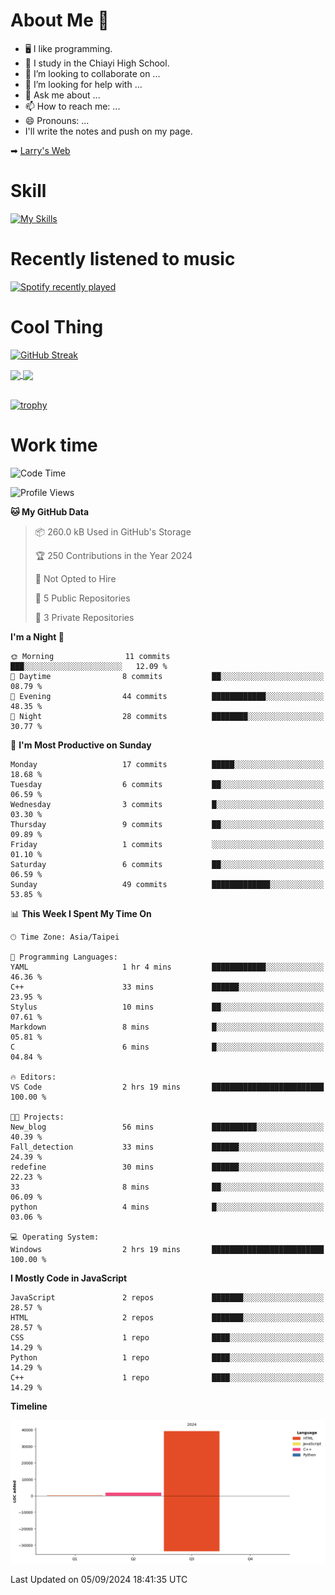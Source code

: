 # About Me 👋

- 🖥  I like programming.
- 🏫 I study in the Chiayi High School.
- 👯 I’m looking to collaborate on ...
- 🤔 I’m looking for help with ...
- 💬 Ask me about ...
- 📫 How to reach me: ...
- 😄 Pronouns: ...
- I'll write the notes and push on my page.

➡︎ [Larry's Web](https://larryeng.github.io/)

# Skill
[![My Skills](https://skillicons.dev/icons?i=blender,arduino,vscode,visualstudio,pr,github,git,c,cpp,py,html,css,js)](https://skillicons.dev)
# Recently listened to music

[![Spotify recently played](https://spotify-recently-played-readme.vercel.app/api?user=31mqyfrlvkyusmaxegq4pvoow5we)](https://open.spotify.com/user/31mqyfrlvkyusmaxegq4pvoow5we)

# Cool Thing

[![GitHub Streak](https://streak-stats.demolab.com/?user=Larryeng&theme=holi-theme)](https://git.io/streak-stats)

<a href="https://github.com/anuraghazra/github-readme-stats">
  <img height=200 align="center" src="https://github-readme-stats.vercel.app/api?username=Larryeng&theme=github_dark&rank_icon=github" />
</a>
<a href="https://github.com/anuraghazra/convoychat">
  <img height=200 align="center" src="https://github-readme-stats.vercel.app/api/top-langs?username=Larryeng&layout=compact&langs_count=8&card_width=320&theme=github_dark" />
</a>

<br>

<br>

[![trophy](https://github-profile-trophy.vercel.app/?username=Larryeng&theme=darkhub)](https://github.com/ryo-ma/github-profile-trophy)
# Work time
<!--START_SECTION:waka-->
![Code Time](http://img.shields.io/badge/Code%20Time-235%20hrs%2043%20mins-blue)

![Profile Views](http://img.shields.io/badge/Profile%20Views-0-blue)

**🐱 My GitHub Data** 

> 📦 260.0 kB Used in GitHub's Storage 
 > 
> 🏆 250 Contributions in the Year 2024
 > 
> 🚫 Not Opted to Hire
 > 
> 📜 5 Public Repositories 
 > 
> 🔑 3 Private Repositories 
 > 
**I'm a Night 🦉** 

```text
🌞 Morning                11 commits          ███░░░░░░░░░░░░░░░░░░░░░░   12.09 % 
🌆 Daytime                8 commits           ██░░░░░░░░░░░░░░░░░░░░░░░   08.79 % 
🌃 Evening                44 commits          ████████████░░░░░░░░░░░░░   48.35 % 
🌙 Night                  28 commits          ████████░░░░░░░░░░░░░░░░░   30.77 % 
```
📅 **I'm Most Productive on Sunday** 

```text
Monday                   17 commits          █████░░░░░░░░░░░░░░░░░░░░   18.68 % 
Tuesday                  6 commits           ██░░░░░░░░░░░░░░░░░░░░░░░   06.59 % 
Wednesday                3 commits           █░░░░░░░░░░░░░░░░░░░░░░░░   03.30 % 
Thursday                 9 commits           ██░░░░░░░░░░░░░░░░░░░░░░░   09.89 % 
Friday                   1 commits           ░░░░░░░░░░░░░░░░░░░░░░░░░   01.10 % 
Saturday                 6 commits           ██░░░░░░░░░░░░░░░░░░░░░░░   06.59 % 
Sunday                   49 commits          █████████████░░░░░░░░░░░░   53.85 % 
```


📊 **This Week I Spent My Time On** 

```text
🕑︎ Time Zone: Asia/Taipei

💬 Programming Languages: 
YAML                     1 hr 4 mins         ████████████░░░░░░░░░░░░░   46.36 % 
C++                      33 mins             ██████░░░░░░░░░░░░░░░░░░░   23.95 % 
Stylus                   10 mins             ██░░░░░░░░░░░░░░░░░░░░░░░   07.61 % 
Markdown                 8 mins              █░░░░░░░░░░░░░░░░░░░░░░░░   05.81 % 
C                        6 mins              █░░░░░░░░░░░░░░░░░░░░░░░░   04.84 % 

🔥 Editors: 
VS Code                  2 hrs 19 mins       █████████████████████████   100.00 % 

🐱‍💻 Projects: 
New_blog                 56 mins             ██████████░░░░░░░░░░░░░░░   40.39 % 
Fall_detection           33 mins             ██████░░░░░░░░░░░░░░░░░░░   24.39 % 
redefine                 30 mins             ██████░░░░░░░░░░░░░░░░░░░   22.23 % 
33                       8 mins              ██░░░░░░░░░░░░░░░░░░░░░░░   06.09 % 
python                   4 mins              █░░░░░░░░░░░░░░░░░░░░░░░░   03.06 % 

💻 Operating System: 
Windows                  2 hrs 19 mins       █████████████████████████   100.00 % 
```

**I Mostly Code in JavaScript** 

```text
JavaScript               2 repos             ███████░░░░░░░░░░░░░░░░░░   28.57 % 
HTML                     2 repos             ███████░░░░░░░░░░░░░░░░░░   28.57 % 
CSS                      1 repo              ████░░░░░░░░░░░░░░░░░░░░░   14.29 % 
Python                   1 repo              ████░░░░░░░░░░░░░░░░░░░░░   14.29 % 
C++                      1 repo              ████░░░░░░░░░░░░░░░░░░░░░   14.29 % 
```



**Timeline**

![Lines of Code chart](https://raw.githubusercontent.com/Larryeng/Larryeng/main/assets/bar_graph.png)


 Last Updated on 05/09/2024 18:41:35 UTC
<!--END_SECTION:waka-->
